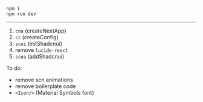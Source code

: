 ```
npm i
npm run dev
```

---

1. `cna` (createNextApp)
2. `cc` (createConfig)
3. `scni` (initShadcnui)
4. remove `lucide-react`
5. `scna` (addShadcnui)

To do:

- remove scn animations
- remove boilerplate code
- `<Icon/>` (Material Symbols font)

